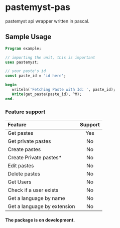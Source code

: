 # pastemyst-pas
pastemyst api wrapper written in pascal.

## Sample Usage
```pas
Program example;

// importing the unit, this is important
uses pastemyst;

// your paste's id
const paste_id = 'id here';

begin
   writeln('Fetching Paste with Id: ', paste_id);
   Write(get_paste(paste_id), ^M);
end.
```

### Feature support
| Feature | Support |
| :----------- | :-----------: |
| Get pastes | Yes |
| Get private pastes | No | 
| Create pastes | No |
| Create Private pastes* | No | 
| Edit pastes | No | 
| Delete pastes | No | 
| Get Users | No |
| Check if a user exists | No | 
| Get a language by name | No | 
| Get a language by extension | No |

#### The package is on development.
